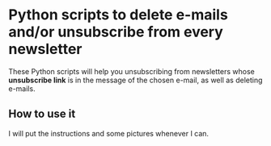 # Python scripts to delete e-mails and/or unsubscribe from every newsletter

These Python scripts will help you unsubscribing from newsletters whose **unsubscribe link** is in the message of the chosen e-mail, as well as deleting e-mails.

## How to use it

I will put the instructions and some pictures whenever I can.